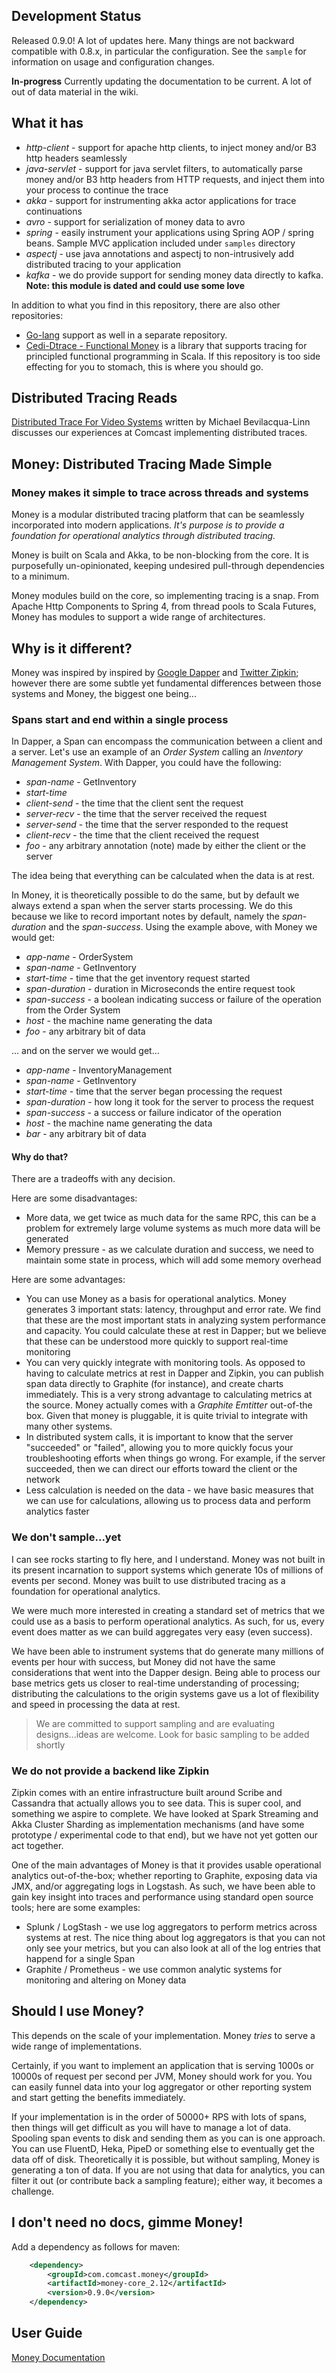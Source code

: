 ## Development Status
Released 0.9.0!  A lot of updates here.  Many things are not backward compatible
with 0.8.x, in particular the configuration.  See the `sample` for information
on usage and configuration changes.

**In-progress**
Currently updating the documentation to be current.  A lot of out of data material in the wiki.

## What it has

- *http-client* - support for apache http clients, to inject money and/or B3 http headers seamlessly
- *java-servlet* - support for java servlet filters, to automatically parse money and/or B3 http headers from HTTP requests, and inject them into your process to continue the trace
- *akka* - support for instrumenting akka actor applications for trace continuations
- *avro* - support for serialization of money data to avro
- *spring* - easily instrument your applications using Spring AOP / spring beans.  Sample MVC application included under `samples` directory
- *aspectj* - use java annotations and aspectj to non-intrusively add distributed tracing to your application
- *kafka* - we do provide support for sending money data directly to kafka.  **Note: this module is dated and could use some love**

In addition to what you find in this repository, there are also other repositories:

- [Go-lang](https://github.com/Comcast/golang-money) support as well in a separate repository.
- [Cedi-Dtrace - Functional Money](https://github.com/ccadllc/cedi-dtrace) is a library that supports tracing for principled functional programming in Scala.  If this repository is too side effecting for you to stomach, this is where you should go.


## Distributed Tracing Reads
[Distributed Trace For Video Systems](http://www.nctatechnicalpapers.com/Paper/2015/2015-distributed-trace-for-video-systems/download)
written by Michael Bevilacqua-Linn discusses our experiences at Comcast implementing distributed traces.

## Money: Distributed Tracing Made Simple
### Money makes it simple to trace across threads and systems
Money is a modular distributed tracing platform that can be seamlessly incorporated into modern applications.  *It's
purpose is to provide a foundation for operational analytics through distributed tracing.*

Money is built on Scala and Akka, to be non-blocking from the core. It is purposefully un-opinionated, keeping undesired pull-through dependencies to a minimum.

Money modules build on the core, so implementing tracing is a snap. From Apache Http Components to Spring 4, from thread pools to Scala Futures, Money has modules to support a wide range of architectures.

## Why is it different?
Money was inspired by inspired by [Google Dapper](http://research.google.com/pubs/pub36356.html)
and [Twitter Zipkin](https://zipkin.apache.org/); however there are some subtle yet fundamental differences
between those systems and Money, the biggest one being...

### Spans start and end within a single process
In Dapper, a Span can encompass the communication between a client and a server.  Let's use an example of an
*Order System* calling an *Inventory Management System*.  With Dapper, you could have the following:

- *span-name* - GetInventory
- *start-time*
- *client-send* - the time that the client sent the request
- *server-recv* - the time that the server received the request
- *server-send* - the time that the server responded to the request
- *client-recv* - the time that the client received the request
- *foo* - any arbitrary annotation (note) made by either the client or the server

The idea being that everything can be calculated when the data is at rest.

In Money, it is theoretically possible to do the same, but by default we always extend a span when the server
starts processing.  We do this because we like to record important notes by default, namely the *span-duration* and
the *span-success*.  Using the example above, with Money we would get:

- *app-name* - OrderSystem
- *span-name* - GetInventory
- *start-time* - time that the get inventory request started
- *span-duration* - duration in Microseconds the entire request took
- *span-success* - a boolean indicating success or failure of the operation from the Order System
- *host* - the machine name generating the data
- *foo* - any arbitrary bit of data

... and on the server we would get...

- *app-name* - InventoryManagement
- *span-name* - GetInventory
- *start-time* - time that the server began processing the request
- *span-duration* - how long it took for the server to process the request
- *span-success* - a success or failure indicator of the operation
- *host* - the machine name generating the data
- *bar* - any arbitrary bit of data

#### Why do that?
There are a tradeoffs with any decision.  

Here are some disadvantages:

- More data, we get twice as much data for the same RPC, this can be a problem for extremely large volume systems as much
more data will be generated
- Memory pressure - as we calculate duration and success, we need to maintain some state in process, which will add some memory overhead

Here are some advantages:

- You can use Money as a basis for operational analytics.  Money generates 3 important stats: latency, throughput and error rate.
We find that these are the most important stats in analyzing system performance and capacity.  You could calculate
these at rest in Dapper; but we believe that these can be understood more quickly to support real-time monitoring
- You can very quickly integrate with monitoring tools.  As opposed to having to calculate metrics at rest in Dapper and Zipkin,
you can publish span data directly to Graphite (for instance), and create charts immediately.  This is a very strong advantage
to calculating metrics at the source.  Money actually comes with a *Graphite Emtitter* out-of-the box.  Given that
money is pluggable, it is quite trivial to integrate with many other systems.
- In distributed system calls, it is important to know that the server "succeeded" or "failed", allowing you to more quickly
focus your troubleshooting efforts when things go wrong.  For example, if the server succeeded, then we can direct our
efforts toward the client or the network
- Less calculation is needed on the data - we have basic measures that we can use for calculations, allowing us
to process data and perform analytics faster

### We don't sample...yet
I can see rocks starting to fly here, and I understand.  Money was not built in its present incarnation to support
systems which generate 10s of millions of events per second.  Money was built to use distributed tracing as a foundation
for operational analytics.  

We were much more interested in creating a standard set of metrics that we could use as a basis to perform operational analytics.
As such, for us, every event does matter as we can build aggregates very easy (even success).

We have been able to instrument systems that do generate many millions of events per hour with success, but Money did
not have the same considerations that went into the Dapper design.  Being able to process our base metrics gets us
closer to real-time understanding of processing; distributing the calculations to the origin systems gave us a lot of
flexibility and speed in processing the data at rest.

> We are committed to support sampling and are evaluating designs...ideas are welcome.  Look for basic sampling to be added shortly

### We do not provide a backend like Zipkin
Zipkin comes with an entire infrastructure built around Scribe and Cassandra that actually allows you to see data.  This
is super cool, and something we aspire to complete.  We have looked at Spark Streaming and Akka Cluster Sharding as
implementation mechanisms (and have some prototype / experimental code to that end), but we have not yet gotten our act
together.

One of the main advantages of Money is that it provides usable operational analytics out-of-the-box; whether
reporting to Graphite, exposing data via JMX, and/or aggregating logs in Logstash.  As such, we have been able to gain
key insight into traces and performance using standard open source tools; here are some examples:

- Splunk / LogStash - we use log aggregators to perform metrics across systems at rest.  The nice thing about log
aggregators is that you can not only see your metrics, but you can also look at all of the log entries that happend
for a single Span
- Graphite / Prometheus - we use common analytic systems for monitoring and altering on Money data

## Should I use Money?
This depends on the scale of your implementation.  Money _tries_ to serve a wide range of implementations.

Certainly, if you want to implement an application that is serving 1000s or 10000s of request per second per JVM, Money
should work for you.  You can easily funnel data into your log aggregator or other reporting system and start
getting the benefits immediately.

If your implementation is in the order of 50000+ RPS with lots of spans, then things will get difficult
as you will have to manage a lot of data.  Spooling span events to disk and sending them as you can is one approach.
You can use FluentD, Heka, PipeD or something else to eventually get the data off of disk.  Theoretically it is possible,
but without sampling, Money is generating a ton of data.  If you are not using that data for analytics, you can
filter it out (or contribute back a sampling feature); either way, it becomes a challenge.

## I don't need no docs, gimme Money!

Add a dependency as follows for maven:

```xml
    <dependency>
        <groupId>com.comcast.money</groupId>
        <artifactId>money-core_2.12</artifactId>
        <version>0.9.0</version>
    </dependency>
```

## User Guide
[Money Documentation](https://github.com/Comcast/money/wiki)
